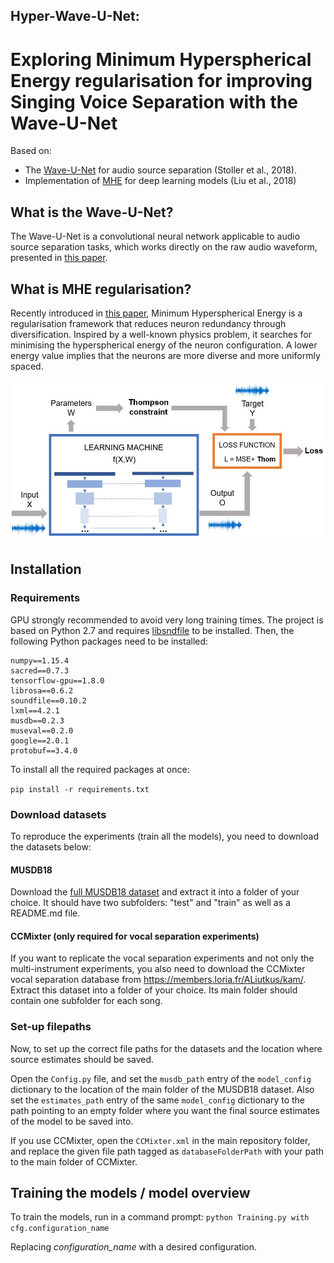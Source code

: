 ## Hyper-Wave-U-Net:
# Exploring Minimum Hyperspherical Energy regularisation for improving Singing Voice Separation with the Wave-U-Net

Based on: 
- The [Wave-U-Net](https://github.com/f90/Wave-U-Net) for audio source separation (Stoller et al., 2018).
- Implementation of [MHE](https://github.com/wy1iu/MHE) for deep learning models (Liu et al., 2018)

## What is the Wave-U-Net?
The Wave-U-Net is a convolutional neural network applicable to audio source separation tasks, which works directly on the raw audio waveform, presented in [this paper](https://arxiv.org/abs/1806.03185).

## What is MHE regularisation?
Recently introduced in [this paper](https://arxiv.org/abs/1805.09298), Minimum Hyperspherical Energy is a regularisation framework that reduces neuron redundancy through diversification. Inspired by a well-known physics problem, it searches for minimising the hyperspherical energy of the neuron configuration. A lower energy value implies that the neurons are more diverse and more uniformly spaced.

![100x100](diagram_v2.JPG)

## Installation

### Requirements 

GPU strongly recommended to avoid very long training times.
The project is based on Python 2.7 and requires [libsndfile](http://mega-nerd.com/libsndfile/) to be installed.
Then, the following Python packages need to be installed:

```
numpy==1.15.4
sacred==0.7.3
tensorflow-gpu==1.8.0
librosa==0.6.2
soundfile==0.10.2
lxml==4.2.1
musdb==0.2.3
museval==0.2.0
google==2.0.1
protobuf==3.4.0
```

To install all the required packages at once:

``pip install -r requirements.txt``


### Download datasets

To reproduce the experiments (train all the models), you need to download the datasets below:

#### MUSDB18

Download the [full MUSDB18 dataset](https://sigsep.github.io/datasets/musdb.html) and extract it into a folder of your choice. It should have two subfolders: "test" and "train" as well as a README.md file.

#### CCMixter (only required for vocal separation experiments)

If you want to replicate the vocal separation experiments and not only the multi-instrument experiments, you also need to download the CCMixter vocal separation database from https://members.loria.fr/ALiutkus/kam/. Extract this dataset into a folder of your choice. Its main folder should contain one subfolder for each song.

### Set-up filepaths

Now, to set up the correct file paths for the datasets and the location where source estimates should be saved.

Open the ``Config.py`` file, and set the ``musdb_path`` entry of the ``model_config`` dictionary to the location of the main folder of the MUSDB18 dataset.
Also set the ``estimates_path`` entry of the same ``model_config`` dictionary to the path pointing to an empty folder where you want the final source estimates of the model to be saved into.

If you use CCMixter, open the ``CCMixter.xml`` in the main repository folder, and replace the given file path tagged as ``databaseFolderPath`` with your path to the main folder of CCMixter.

## Training the models / model overview

To train the models, run in a command prompt:
``python Training.py with cfg.configuration_name`` 

Replacing _configuration_name_ with a desired configuration. 
